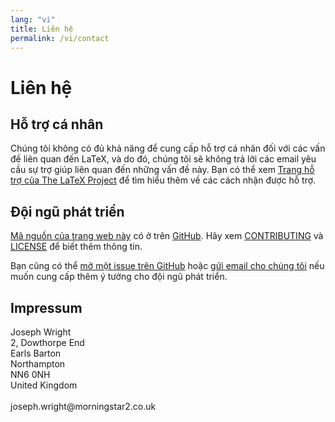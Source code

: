 ```yaml
---
lang: "vi"
title: Liên hệ
permalink: /vi/contact
---
```


# Liên hệ

## Hỗ trợ cá nhân

Chúng tôi không có đủ khả năng để cung cấp hỗ trợ cá nhân đối với các vấn đề
liên quan đến LaTeX, và do đó, chúng tôi sẽ không trả lời các email yêu cầu sự
trợ giúp liên quan đến những vấn đề này. Bạn có thể xem
[Trang hỗ trợ của The LaTeX Project](https://www.latex-project.org/help/) để tìm
hiểu thêm về các cách nhận được hỗ trợ.

## Đội ngũ phát triển

[Mã nguồn của trang web này](https://github.com/learnlatex/learnlatex.github.io)
có ở trên [GitHub](https://github.com/learnlatex). Hãy xem [CONTRIBUTING](../CONTRIBUTING)
và [LICENSE](../LICENSE) để biết thêm thông tin.

Bạn cũng có thể [mở một issue trên GitHub](https://github.com/learnlatex/learnlatex.github.io/issues)
hoặc [gửi email cho chúng tôi](mailto:texfaq@texfaq.org) nếu muốn cung cấp thêm
ý tưởng cho đội ngũ phát triển.

## Impressum

<p>Joseph Wright<br>
2, Dowthorpe End<br>
Earls Barton<br>
Northampton<br>
NN6 0NH<br>
United Kingdom<br>
<br>joseph.wright@morningstar2.co.uk</p>

